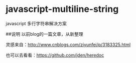 javascript-multiline-string
===========================

javascript 多行字符串解决方案


##说明
以前blog的一篇文章，从新整理

灵感来自：http://www.cnblogs.com/ziyunfei/p/3183325.html

也可以去看看：https://github.com/jden/heredoc

